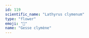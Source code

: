 ```yaml
---
id: 119
scientific_name: "Lathyrus clymenum"
type: "flower"
emoji: "🌸"
name: "Gesse clymène"
---
```

